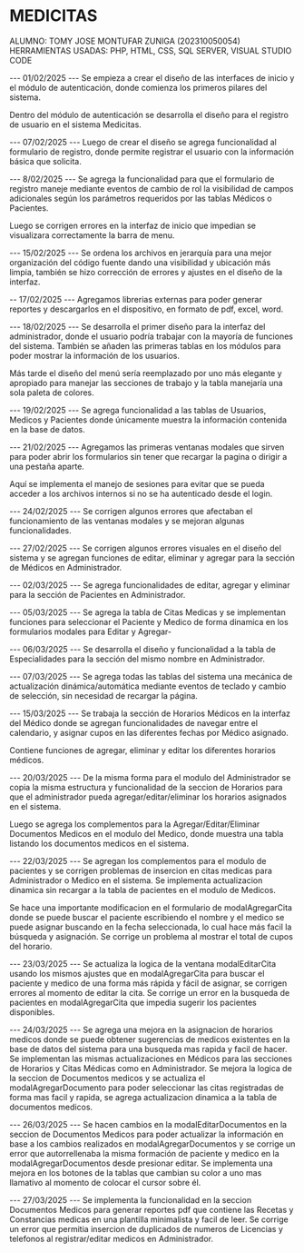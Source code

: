 # MEDICITAS
ALUMNO: TOMY JOSE MONTUFAR ZUNIGA (202310050054)
HERRAMIENTAS USADAS: PHP, HTML, CSS, SQL SERVER, VISUAL STUDIO CODE

--- 01/02/2025 ---
Se empieza a crear el diseño de las interfaces de inicio y el módulo de autenticación, donde comienza los primeros pilares del sistema.

Dentro del módulo de autenticación se desarrolla el diseño para el registro de usuario en el sistema Medicitas.

--- 07/02/2025 ---
Luego de crear el diseño se agrega funcionalidad al formulario de registro, donde permite registrar el usuario con la información básica que solicita.

--- 8/02/2025 ---
Se agrega la funcionalidad para que el formulario de registro maneje mediante eventos de cambio de rol la visibilidad de campos adicionales según los parámetros requeridos por las tablas Médicos o Pacientes.

Luego se corrigen errores en la interfaz de inicio que impedian se visualizara correctamente la barra de menu.

--- 15/02/2025 ---
Se ordena los archivos en jerarquía para una mejor organización del código fuente dando una visibilidad y ubicación más limpia, también se hizo corrección de errores y ajustes en el diseño de la interfaz.

-- 17/02/2025 ---
Agregamos librerias externas para poder generar reportes y descargarlos en el dispositivo, en formato de pdf, excel, word.

--- 18/02/2025 ---
Se desarrolla el primer diseño para la interfaz del administrador, donde el usuario podría trabajar con la mayoría de funciones del sistema. También se añaden las primeras tablas en los módulos para poder mostrar la información de los usuarios.

Más tarde el diseño del menú sería reemplazado por uno más elegante y apropiado para manejar las secciones de trabajo y la tabla manejaría una sola paleta de colores.

--- 19/02/2025 ---
Se agrega funcionalidad a las tablas de Usuarios, Medicos y Pacientes donde únicamente muestra la información contenida en la base de datos.

--- 21/02/2025 ---
Agregamos las primeras ventanas modales que sirven para poder abrir los formularios sin tener que recargar la pagina o dirigir a una pestaña aparte. 

Aquí se implementa el manejo de sesiones para evitar que se pueda acceder a los archivos internos si no se ha autenticado desde el login.

--- 24/02/2025 ---
Se corrigen algunos errores que afectaban el funcionamiento de las ventanas modales y se mejoran algunas funcionalidades.

--- 27/02/2025 ---
Se corrigen algunos errores visuales en el diseño del sistema y se agregan funciones de editar, eliminar y agregar para la sección de Médicos en Administrador.

--- 02/03/2025 ---
Se agrega funcionalidades de editar, agregar y eliminar para la sección de Pacientes en Administrador.

--- 05/03/2025 ---
Se agrega la tabla de Citas Medicas y se implementan funciones para seleccionar el Paciente y Medico de forma dinamica en los formularios modales para Editar y Agregar-

--- 06/03/2025 ---
Se desarrolla el diseño y funcionalidad a la tabla de Especialidades para la sección del mismo nombre en Administrador.

--- 07/03/2025 ---
Se agrega todas las tablas del sistema una mecánica de actualización dinámica/automática mediante eventos de teclado y cambio de selección, sin necesidad de recargar la página.

--- 15/03/2025 ---
Se trabaja la sección de Horarios Médicos en la interfaz del Médico donde se agregan funcionalidades de navegar entre el calendario, y asignar cupos en las diferentes fechas por Médico asignado.

Contiene funciones de agregar, eliminar y editar los diferentes horarios médicos.

--- 20/03/2025 ---
De la misma forma para el modulo del Administrador se copia la misma estructura y funcionalidad de la seccion de Horarios para que el administrador pueda agregar/editar/eliminar los horarios asignados en el sistema.

Luego se agrega los complementos para la Agregar/Editar/Eliminar Documentos Medicos en el modulo del Medico, donde muestra una tabla listando los documentos medicos en el sistema.

--- 22/03/2025 ---
Se agregan los complementos para el modulo de pacientes y se corrigen problemas de insercion en citas medicas para Administrador o Medico en el sistema.
Se implementa actualizacion dinamica sin recargar a la tabla de pacientes en el modulo de Medicos.

Se hace una importante modificacion en el formulario de modalAgregarCita donde se puede buscar el paciente escribiendo el nombre y el medico se puede asignar buscando en la fecha seleccionada, lo cual hace más facil la búsqueda y asignación. Se corrige un problema al mostrar el total de cupos del horario.

--- 23/03/2025 ---
Se actualiza la logica de la ventana modalEditarCita usando los mismos ajustes que en modalAgregarCita para buscar el paciente y medico de una forma más rápida y fácil de asignar, se corrigen errores al momento de editar la cita.
Se corrige un error en la busqueda de pacientes en modalAgregarCita que impedia sugerir los pacientes disponibles.

--- 24/03/2025 ---
Se agrega una mejora en la asignacion de horarios medicos donde se puede obtener sugerencias de medicos existentes en la base de datos del sistema para una busqueda mas rapida y facil de hacer.
Se implementan las mismas actualizaciones en Médicos para las secciones de Horarios y Citas Médicas como en Administrador.
Se mejora la logica de la seccion de Documentos medicos y se actualiza el modalAgregarDocumento para poder seleccionar las citas registradas de forma mas facil y rapida, se agrega actualizacion dinamica a la tabla de documentos medicos.

--- 26/03/2025 ---
Se hacen cambios en la modalEditarDocumentos en la seccion de Documentos Medicos para poder actualizar la información en base a los cambios realizados en modalAgregarDocumentos y se corrige un error que autorrellenaba la misma formación de paciente y medico en la modalAgregarDocumentos desde presionar editar.
Se implementa una mejora en los botones de la tablas que cambian su color a uno mas llamativo al momento de colocar el cursor sobre él.

--- 27/03/2025 ---
Se implementa la funcionalidad en la seccion Documentos Medicos para generar reportes pdf que contiene las Recetas y Constancias medicas en una plantilla minimalista y facil de leer.
Se corrige un error que permitia insercion de duplicados de numeros de Licencias y telefonos al registrar/editar medicos en Administrador.